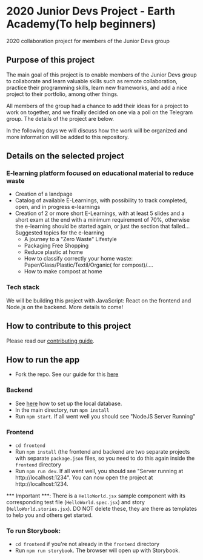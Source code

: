 # 2020 Junior Devs Project - Earth Academy(To help beginners)
2020 collaboration project for members of the Junior Devs group

## Purpose of this project
The main goal of this project is to enable members of the Junior Devs group to collaborate and learn valuable skills such as remote collaboration, practice their programming skills, learn new frameworks, and add a nice project to their portfolio, among other things.

All members of the group had a chance to add their ideas for a project to work on together, and we finally decided on one via a poll on the Telegram group. The details of the project are below. 

In the following days we will discuss how the work will be organized and more information will be added to this repository.

## Details on the selected project

### E-learning platform focused on educational material to reduce waste

 - Creation of a landpage
 - Catalog of available E-Learnings, with possibility to track completed, open, and in progress e-learnings
 - Creation of 2 or more short E-Learnings, with at least 5 slides and a short exam at the end with a minimum requirement of 70%, otherwise the e-learning should be started again, or just the section that failed... Suggested topics for the e-learning
   - A journey to a "Zero Waste" Lifestyle
   - Packaging Free Shopping
   - Reduce plastic at home
   - How to classify correctly your home waste: Paper/Glass/Plastic/Textil/Organic( for compost)/.... 
   - How to make compost at home

### Tech stack
We will be building this project with JavaScript: React on the frontend and Node.js on the backend. More details to come!

## How to contribute to this project

Please read our [contributing guide](https://github.com/Junior-Devs/2020-Junior-Devs-Project/blob/master/CONTRIBUTING.md). 

## How to run the app

- Fork the repo. See our guide for this [here](https://junior-devs.com/git-guide)

### Backend

- See [here](https://github.com/Junior-Devs/2020-Junior-Devs-Project/wiki/Local-Database-Setup-for-Testing-Backend) how to set up the local database.
- In the main directory, run `npm install`
- Run `npm start`. If all went well you should see "NodeJS Server Running"

### Frontend
- `cd frontend`
- Run `npm install` (the frontend and backend are two separate projects with separate `package.json` files, so you need to do this again inside the `frontend` directory
- Run `npm run dev`. If all went well, you should see "Server running at http://localhost:1234". You can now open the project at http://localhost:1234.

*** Important ***: There is a `HelloWorld.jsx` sample component with its corresponding test file (`HelloWorld.spec.jsx`) and story (`HelloWorld.stories.jsx`). DO NOT delete these, they are there as templates to help you and others get started. 

### To run Storybook:

- `cd frontend` if you're not already in the `frontend` directory
- Run `npm run storybook`. The browser will open up with Storybook.
